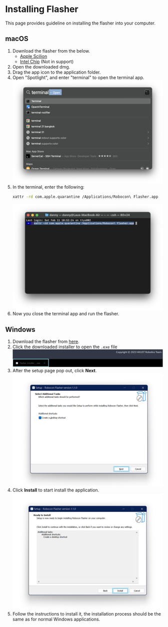 # Installing Flasher

This page provides guideline on installing the flasher into your computer.

## macOS

1. Download the flasher from the below.
   - [Apple Scilion](https://github.com/HKUST-Robocon/robocon_flasher/releases/download/v1.0.5-application/flasher_installer_apple_scilion.dmg)
   - [Intel Chip](https://github.com/HKUST-Robocon/robocon_flasher/releases/download/v1.0.1-application/flasher_installer_apple_intel.dmg) (Not in support)
2. Open the downloaded dmg.
3. Drag the app icon to the application folder.
4. Open "Spotlight", and enter "terminal" to open the terminal app.
   ![](install-guide/macos-install/spotlight.png)
5. In the terminal, enter the following:
   ```bash
   xattr -rd com.apple.quarantine /Applications/Robocon\ Flasher.app
   ```
   ![](install-guide/macos-install/terminal.png)
6. Now you close the terminal app and run the flasher.


## Windows

1. Download the flasher from [here](https://github.com/HKUST-Robocon/robocon_flasher/releases/download/v1.0.5-application/flasher_installer_windows.exe).
2. Click the downloaded installer to open the `.exe` file
   ![](install-guide/windows-install/downloaded_exe.png)
3. After the setup page pop out, click **Next**.
   ![](install-guide/windows-install/setup.png)
4. Click **Install** to start install the application.
   ![](install-guide/windows-install/ready_to_install.png)
5. Follow the instructions to install it, the installation process should be the same as for normal Windows applications.
